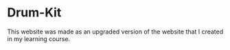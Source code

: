 # Drum-Kit
This website was made as an upgraded version of the website that I  created in my learning course.
